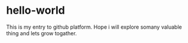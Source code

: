 # hello-world
This is my entry to github platform. Hope i will explore somany valuable thing and lets grow togather.
